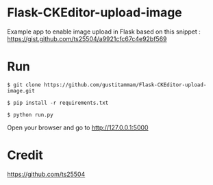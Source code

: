 # Flask-CKEditor-upload-image

Example app to enable image upload in Flask based on this snippet : https://gist.github.com/ts25504/a9921cfc67c4e92bf569

# Run
`$ git clone https://github.com/gustitammam/Flask-CKEditor-upload-image.git`

`$ pip install -r requirements.txt`

`$ python run.py`

Open your browser and go to http://127.0.0.1:5000

# Credit
https://github.com/ts25504
